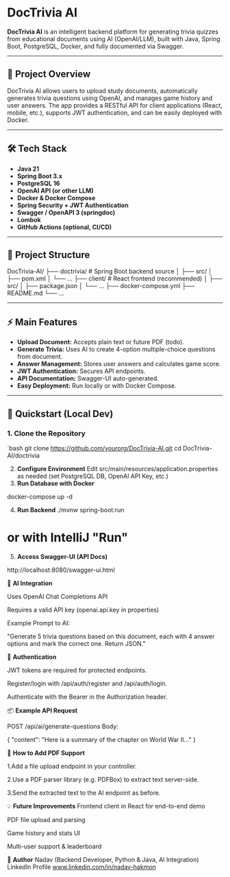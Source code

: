 # DocTrivia AI

**DocTrivia AI** is an intelligent backend platform for generating trivia quizzes from educational documents using AI (OpenAI/LLM), built with Java, Spring Boot, PostgreSQL, Docker, and fully documented via Swagger.

---

## 🚀 Project Overview

DocTrivia AI allows users to upload study documents, automatically generates trivia questions using OpenAI, and manages game history and user answers. The app provides a RESTful API for client applications (React, mobile, etc.), supports JWT authentication, and can be easily deployed with Docker.

---

## 🛠️ Tech Stack

- **Java 21**
- **Spring Boot 3.x**
- **PostgreSQL 16**
- **OpenAI API (or other LLM)**
- **Docker & Docker Compose**
- **Spring Security + JWT Authentication**
- **Swagger / OpenAPI 3 (springdoc)**
- **Lombok**
- **GitHub Actions (optional, CI/CD)**

---

## 📂 Project Structure

DocTrivia-AI/
├── doctrivia/ # Spring Boot backend source
│ ├── src/
│ ├── pom.xml
│ └── ...
├── client/ #  React frontend (recommended)
│ ├── src/
│ ├── package.json
│ └── ...
├── docker-compose.yml
├── README.md
└── ...

---

## ⚡ Main Features

- **Upload Document:** Accepts plain text or future PDF (todo).
- **Generate Trivia:** Uses AI to create 4-option multiple-choice questions from document.
- **Answer Management:** Stores user answers and calculates game score.
- **JWT Authentication:** Secures API endpoints.
- **API Documentation:** Swagger-UI auto-generated.
- **Easy Deployment:** Run locally or with Docker Compose.

---

## 🚧 Quickstart (Local Dev)

### 1. **Clone the Repository**
`bash
git clone https://github.com/yourorg/DocTrivia-AI.git
cd DocTrivia-AI/doctrivia

2. **Configure Environment**
Edit src/main/resources/application.properties as needed
(set PostgreSQL DB, OpenAI API Key, etc.)
3. **Run Database with Docker**

docker-compose up -d

4. **Run Backend**
   ./mvnw spring-boot:run
# or with IntelliJ "Run"

5. **Access Swagger-UI (API Docs)**

http://localhost:8080/swagger-ui.html

🤖 **AI Integration**

Uses OpenAI Chat Completions API

Requires a valid API key (openai.api.key in properties)

Example Prompt to AI:

"Generate 5 trivia questions based on this document, each with 4 answer options and mark the correct one. Return JSON."

🔐 **Authentication**

JWT tokens are required for protected endpoints.

Register/login with /api/auth/register and /api/auth/login.

Authenticate with the Bearer <token> in the Authorization header.

📦 **Example API Request**

POST /api/ai/generate-questions
Body:

{
"content": "Here is a summary of the chapter on World War II..."
}

📝 **How to Add PDF Support**

1.Add a file upload endpoint in your controller.

2.Use a PDF parser library (e.g. PDFBox) to extract text server-side.

3.Send the extracted text to the AI endpoint as before.

💡  **Future Improvements**
Frontend client in React for end-to-end demo

PDF file upload and parsing

Game history and stats UI

Multi-user support & leaderboard

👤 **Author**
Nadav (Backend Developer, Python & Java, AI Integration)
LinkedIn Profile  www.linkedin.com/in/nadav-hakmon 






